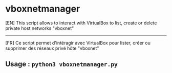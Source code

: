 # vboxnetmanager

[EN] This script allows to interact with VirtualBox to list, create or delete private host networks "vboxnet" 

---

[FR] Ce script permet d'intéragir avec VirtualBox pour lister, créer ou supprimer des réseaux privé hôte "vboxnet"

## Usage : `python3 vboxnetmanager.py`
